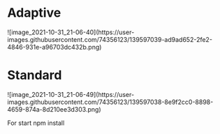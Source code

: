 <h1>Adaptive</h1>
![image_2021-10-31_21-06-40](https://user-images.githubusercontent.com/74356123/139597039-ad9ad652-2fe2-4846-931e-a96703dc432b.png)

<h1>Standard</h1>
![image_2021-10-31_21-06-49](https://user-images.githubusercontent.com/74356123/139597038-8e9f2cc0-8898-4659-874a-8d210ee3d303.png)

For start
npm install
